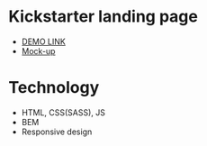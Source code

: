 # Kickstarter landing page
- [DEMO LINK](https://maksym-mishchanchuk.github.io/kickstarter-landing)
- [Mock-up](https://www.figma.com/file/Ujp7bCFuvuJlkn8TSbQPSZ/%E2%84%9611-(kickstarter)?node-id=0%3A1)

# Technology
- HTML, CSS(SASS), JS
- BEM
- Responsive design

